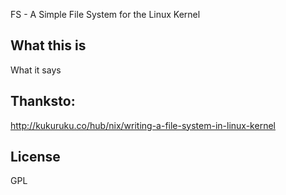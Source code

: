 FS - A Simple File System for the Linux Kernel 

## What this is
What it says 

## Thanksto: 
http://kukuruku.co/hub/nix/writing-a-file-system-in-linux-kernel

## License
GPL
